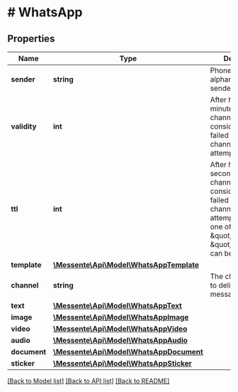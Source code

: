 # # WhatsApp

## Properties

Name | Type | Description | Notes
------------ | ------------- | ------------- | -------------
**sender** | **string** | Phone number or alphanumeric sender name | [optional]
**validity** | **int** | After how many minutes this channel is   considered as failed and the next channel is attempted | [optional]
**ttl** | **int** | After how many seconds this channel is considered as failed and the next channel is attempted.       Only one of \&quot;ttl\&quot; and \&quot;validity\&quot; can be used. | [optional]
**template** | [**\Messente\Api\Model\WhatsAppTemplate**](WhatsAppTemplate.md) |  | [optional]
**channel** | **string** | The channel used to deliver the message | [optional] [default to 'whatsapp']
**text** | [**\Messente\Api\Model\WhatsAppText**](WhatsAppText.md) |  | [optional]
**image** | [**\Messente\Api\Model\WhatsAppImage**](WhatsAppImage.md) |  | [optional]
**video** | [**\Messente\Api\Model\WhatsAppVideo**](WhatsAppVideo.md) |  | [optional]
**audio** | [**\Messente\Api\Model\WhatsAppAudio**](WhatsAppAudio.md) |  | [optional]
**document** | [**\Messente\Api\Model\WhatsAppDocument**](WhatsAppDocument.md) |  | [optional]
**sticker** | [**\Messente\Api\Model\WhatsAppSticker**](WhatsAppSticker.md) |  | [optional]

[[Back to Model list]](../../README.md#models) [[Back to API list]](../../README.md#endpoints) [[Back to README]](../../README.md)
